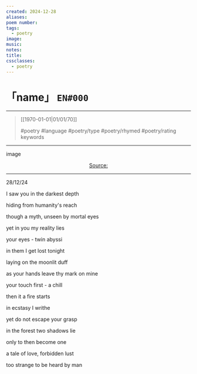 ```yaml
---
created: 2024-12-28
aliases:
poem number:
tags:
  - poetry
image:
music:
notes:
title:
cssclasses:
  - poetry
---
```

# 「name」 `EN#000`

---

> [[1970-01-01|01/01/70]]
>  
> #poetry
> #language
> #poetry/type
> #poetry/rhymed
> #poetry/rating
> keywords

---

image

<center class="img_caption"><a href="https://" class="source-link">Source: </a></center>

---

28/12/24

  

I saw you in the darkest depth

hiding from humanity's reach

though a myth, unseen by mortal eyes

yet in you my reality lies

  

your eyes - twin abyssi

in them I get lost tonight

laying on the moonlit duff 

as your hands leave thy mark on mine

  

your touch first - a chill

then it a fire starts

in ecstasy I writhe

yet do not escape your grasp

  

in the forest two shadows lie

only to then become one

a tale of love, forbidden lust

too strange to be heard by man